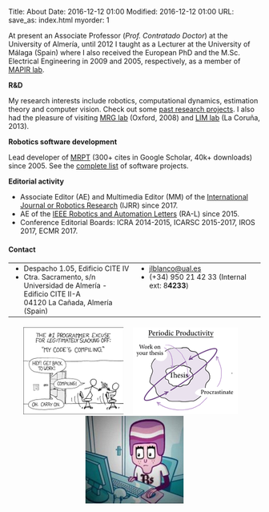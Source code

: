 Title: About
Date: 2016-12-12 01:00
Modified: 2016-12-12 01:00
URL:
save_as: index.html
myorder: 1

At present an Associate Professor (<i>Prof. Contratado Doctor</i>) at the University of Almería,
until 2012 I taught as a Lecturer at the University of Málaga (Spain)
where I also received the European PhD and the M.Sc. Electrical Engineering in 2009 and 2005, respectively, as a member of [MAPIR lab](http://mapir.isa.uma.es/mapirwebsite/).

**R&D**

My research interests include robotics, computational dynamics, estimation theory and computer vision.
Check out some [past research projects](http://mapir.isa.uma.es/mapirwebsite/index.php/projects-top-menu).
I also had the pleasure of visiting [MRG lab](http://mrg.robots.ox.ac.uk/) (Oxford, 2008)
and [LIM lab](http://lim.ii.udc.es/people.en.html) (La Coruña, 2013).</p>

**Robotics software development**

Lead developer of [MRPT](http://www.mrpt.org/) (300+ cites in Google Scholar, 40k+ downloads) since 2005.
See the [complete list]({filename}software.md) of software projects.

**Editorial activity**

  * Associate Editor (AE) and Multimedia Editor (MM) of the [International Journal or Robotics Research](http://journals.sagepub.com/home/ijr) (IJRR) since 2017.
  * AE of the [IEEE Robotics and Automation Letters](http://www.ieee-ras.org/publications/ra-l) (RA-L) since 2015.
  * Conference Editorial Boards: ICRA 2014-2015, ICARSC 2015-2017, IROS 2017, ECMR 2017.

#### Contact

<table style="border:none;">
<tr>
<td style="vertical-align:text-top;">
	<ul style="margin:0px;">
	<li style="list-style-image: url('imgs/icon_office.png');">Despacho 1.05, Edificio CITE IV </li>
	<li style="list-style-image: url('imgs/icon_postal.jpg');">
		Ctra. Sacramento, s/n <br/>
		Universidad de Almer&iacute;a - Edificio CITE II-A <br/>
		04120 La Ca&ntilde;ada, Almer&iacute;a (Spain)
		</li>
	</ul>
</td>
<td style="vertical-align:text-top;">
	<ul style="margin:0px;">
	<li style="list-style-image: url('imgs/icon_email.gif');"><a href="mailto:jlblanco@ual.es">jlblanco@ual.es</a></li>
	<li style="list-style-image: url('imgs/icon_phone.png');">(+34) 950 21 42 33  (Internal ext: 8<b>4233</b>) </li>
	</ul>
</td>
</tr>
</table>


<div style="text-align:center; margin-top: 20px;clear:both;">
	<a href="http://xkcd.com/303/" target="_blank" rel="nofollow"><img style="border:none;" src="imgs/compiling.png" alt="compiling" /></a>
	&nbsp; &nbsp;
	<a href="http://www.phdcomics.com/comics/archive.php?comicid=1354" target="_blank" rel="nofollow"><img style="border:none;" src="imgs/phd_thesis_procastinate.png" alt="phd comics" /></a>
	&nbsp; &nbsp;
	<a href="http://www.youtube.com/watch?v=2OBZHB5I89A" target="_blank" rel="nofollow"><img style="border:none;" src="imgs/enjuto-mojamuto.jpg" alt="Enjuto" title="¿Qui&eacute;n te env&iacute;a?" /></a>
</div>
